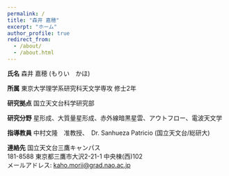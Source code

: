 ```yaml
---
permalink: /
title: "森井 嘉穂"
excerpt: "ホーム"
author_profile: true
redirect_from: 
  - /about/
  - /about.html
---
```

**氏名** 森井 嘉穂 (もりい　かほ)

**所属** 東京大学理学系研究科天文学専攻 修士2年

**研究拠点** 国立天文台科学研究部

**研究分野** 星形成、大質量星形成、赤外線暗黒星雲、アウトフロー、電波天文学

**指導教員** 中村文隆　准教授、　Dr. Sanhueza Patricio (国立天文台/総研大)

**連絡先** 国立天文台三鷹キャンパス <br> 181-8588 東京都三鷹市大沢2-21-1 中央棟(西)102
<br>
メールアドレス: kaho.morii@grad.nao.ac.jp
